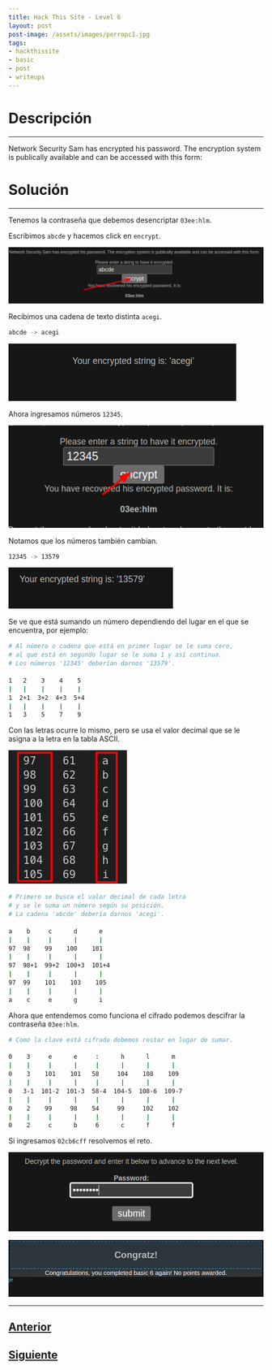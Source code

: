 ```yaml
---
title: Hack This Site - Level 6
layout: post
post-image: /assets/images/perropc1.jpg 
tags:
- hackthissite
- basic
- post
- writeups
---
```

# Descripción
---

Network Security Sam has encrypted his password. The encryption system is publically available and can be accessed with this form:

# Solución
---

Tenemos la contraseña que debemos desencriptar `03ee:hlm`.

Escribimos `abcde` y hacemos click en `encrypt`.

![](/images/images-hts-basic/level6-1.png)

Recibimos una cadena de texto distinta `acegi`.

```bash
abcde -> acegi
```

![](/images/images-hts-basic/level6-2.png)

Ahora ingresamos números `12345`.

![](/images/images-hts-basic/level6-3.png)

Notamos que los números también cambian.

```bash
12345 -> 13579
```

![](/images/images-hts-basic/level6-4.png)

Se ve que está sumando un número dependiendo del lugar en el que se encuentra, por ejemplo:

```bash
# Al número o cadena que está en primer lugar se le suma cero,
# al que está en segundo lugar se le suma 1 y así continua.
# Los números '12345' deberían darnos '13579'.

1   2    3    4    5
|   |    |    |    |
1  2+1  3+2  4+3  5+4
|   |    |    |    |
1   3    5    7    9
```

Con las letras ocurre lo mismo, pero se usa el valor decimal que se le asigna a la letra en la tabla ASCII.

![](/images/images-hts-basic/level6-5.png)

```bash
# Primero se busca el valor decimal de cada letra
# y se le suma un número según su posición.
# La cadena 'abcde' debería darnos 'acegi'.

a    b     c      d      e 
|    |     |      |      |
97  98    99    100    101
|    |     |      |      |
97  98+1  99+2  100+3  101+4
|    |     |      |      |
97  99    101    103    105
|    |     |      |      |
a    c     e      g      i
```

Ahora que entendemos como funciona el cifrado podemos descifrar la contraseña `03ee:hlm`.

```bash
# Como la clave está cifrada debemos restar en lugar de sumar.

0    3     e      e     :      h      l      m
|    |     |      |     |      |      |      |
0    3    101    101   58     104    108    109
|    |     |      |     |      |      |      |
0   3-1  101-2  101-3  58-4  104-5  108-6  109-7
|    |     |      |     |      |      |      |
0    2    99     98    54     99     102    102
|    |     |      |     |      |      |      |
0    2     c      b     6      c      f      f
```

Si ingresamos `02cb6cff` resolvemos el reto.

![](/images/images-hts-basic/level6-6.png)

![](/images/images-hts-basic/level6-7.png)

---

## [Anterior](/Level-5)
## [Siguiente](/Level-7)
